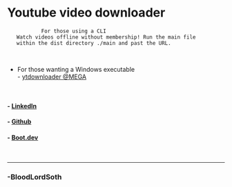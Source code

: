 # Youtube video downloader

```
           For those using a CLI
   Watch videos offline without membership! Run the main file
   within the dist directory ./main and past the URL. 
```
<br>

- For those wanting a Windows executable  
        - [ytdownloader @MEGA](https://mega.nz/file/tecWxahB#84N6o9J0Ikgq2Z1ADE3yM7EFp_cB9iS4bO3d69k5ExI)

<br>

#### - [LinkedIn](https://www.linkedin.com/in/charles-mitchell-4b8313359/) <br>
#### - [Github](https://github.com/BloodLordSoth)<br>
#### - [Boot.dev](https://www.boot.dev/u/bloodlordsoth)<br>
<br>

---
### -BloodLordSoth